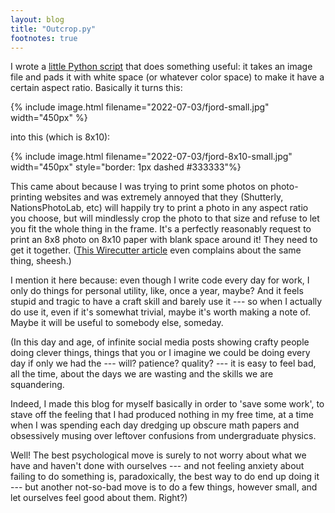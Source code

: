 ```yaml
---
layout: blog
title: "Outcrop.py"
footnotes: true
---
```


I wrote a [little Python script](https://github.com/ajakaja/outcrop) that does something useful: it takes an image file and pads it with white space (or whatever color space) to make it have a certain aspect ratio. <!--more--> Basically it turns this:

{% include image.html filename="2022-07-03/fjord-small.jpg" width="450px" %}

into this (which is 8x10):

{% include image.html filename="2022-07-03/fjord-8x10-small.jpg" width="450px" style="border: 1px dashed #333333"%}

This came about because I was trying to print some photos on photo-printing websites and was extremely annoyed that they (Shutterly, NationsPhotoLab, etc) will happily try to print a photo in any aspect ratio you choose, but will mindlessly crop the photo to that size and refuse to let you fit the whole thing in the frame. It's a perfectly reasonably request to print an 8x8 photo on 8x10 paper with blank space around it! They need to get it together. ([This Wirecutter article](https://www.nytimes.com/wirecutter/reviews/best-online-photo-printing/) even complains about the same thing, sheesh.)

I mention it here because: even though I write code every day for work, I only do things for personal utility, like, once a year, maybe? And it feels stupid and tragic to have a craft skill and barely use it --- so when I actually do use it, even if it's somewhat trivial, maybe it's worth making a note of. Maybe it will be useful to somebody else, someday.

(In this day and age, of infinite social media posts showing crafty people doing clever things, things that you or I imagine we could be doing every day if only we had the --- will? patience? quality? --- it is easy to feel bad, all the time, about the days we are wasting and the skills we are squandering.

Indeed, I made this blog for myself basically in order to 'save some work', to stave off the feeling that I had produced nothing in my free time, at a time when I was spending each day dredging up obscure math papers and obsessively musing over leftover confusions from undergraduate physics. 

Well! The best psychological move is surely to not worry about what we have and haven't done with ourselves --- and not feeling anxiety about failing to do something is, paradoxically, the best way to do end up doing it --- but another not-so-bad move is to do a few things, however small, and let ourselves feel good about them. Right?)
